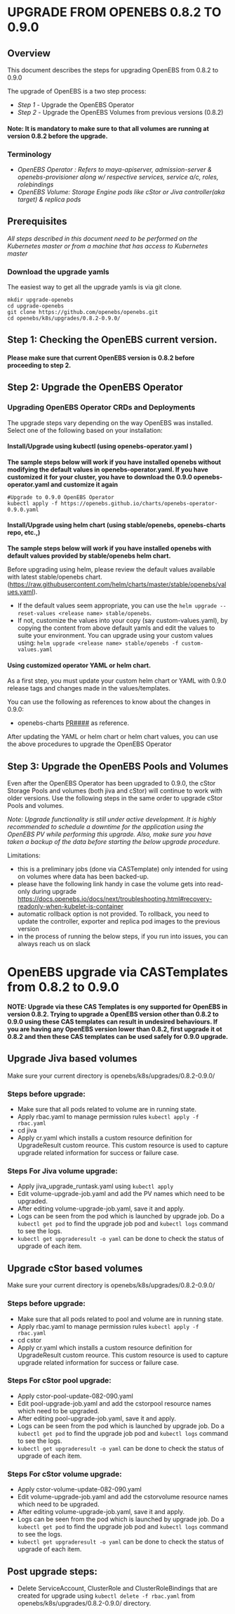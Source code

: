 # UPGRADE FROM OPENEBS 0.8.2 TO 0.9.0

## Overview

This document describes the steps for upgrading OpenEBS from 0.8.2 to 0.9.0

The upgrade of OpenEBS is a two step process:
- *Step 1* - Upgrade the OpenEBS Operator
- *Step 2* - Upgrade the OpenEBS Volumes from previous versions (0.8.2)

#### Note: It is mandatory to make sure to that all volumes are running at version 0.8.2 before the upgrade.

### Terminology
- *OpenEBS Operator : Refers to maya-apiserver, admission-server & openebs-provisioner along w/ respective services, service a/c, roles, rolebindings*
- *OpenEBS Volume: Storage Engine pods like cStor or Jiva controller(aka target) & replica pods*

## Prerequisites

*All steps described in this document need to be performed on the Kubernetes master or from a machine that has access to Kubernetes master*

### Download the upgrade yamls

The easiest way to get all the upgrade yamls is via git clone.

```
mkdir upgrade-openebs
cd upgrade-openebs
git clone https://github.com/openebs/openebs.git
cd openebs/k8s/upgrades/0.8.2-0.9.0/
```

## Step 1: Checking the OpenEBS current version.

#### Please make sure that current OpenEBS version is 0.8.2 before proceeding to step 2.

## Step 2: Upgrade the OpenEBS Operator

### Upgrading OpenEBS Operator CRDs and Deployments

The upgrade steps vary depending on the way OpenEBS was installed. Select one of the following based on your installation:

#### Install/Upgrade using kubectl (using openebs-operator.yaml )

**The sample steps below will work if you have installed openebs without modifying the default values in openebs-operator.yaml. If you have customized it for your cluster, you have to download the 0.9.0 openebs-operator.yaml and customize it again**

```
#Upgrade to 0.9.0 OpenEBS Operator
kubectl apply -f https://openebs.github.io/charts/openebs-operator-0.9.0.yaml
```

#### Install/Upgrade using helm chart (using stable/openebs, openebs-charts repo, etc.,)

**The sample steps below will work if you have installed openebs with default values provided by stable/openebs helm chart.**

Before upgrading using helm, please review the default values available with latest stable/openebs chart. (https://raw.githubusercontent.com/helm/charts/master/stable/openebs/values.yaml).

- If the default values seem appropriate, you can use the `helm upgrade --reset-values <release name> stable/openebs`.
- If not, customize the values into your copy (say custom-values.yaml), by copying the content from above default yamls and edit the values to suite your environment. You can upgrade using your custom values using:
`helm upgrade <release name> stable/openebs -f custom-values.yaml`

#### Using customized operator YAML or helm chart.
As a first step, you must update your custom helm chart or YAML with 0.9.0 release tags and changes made in the values/templates.

You can use the following as references to know about the changes in 0.9.0:
- openebs-charts [PR####](https://github.com/openebs/openebs/pull/2566) as reference.

After updating the YAML or helm chart or helm chart values, you can use the above procedures to upgrade the OpenEBS Operator

## Step 3: Upgrade the OpenEBS Pools and Volumes

Even after the OpenEBS Operator has been upgraded to 0.9.0, the cStor Storage Pools and volumes (both jiva and cStor)  will continue to work with older versions. Use the following steps in the same order to upgrade cStor Pools and volumes.

*Note: Upgrade functionality is still under active development. It is highly recommended to schedule a downtime for the application using the OpenEBS PV while performing this upgrade. Also, make sure you have taken a backup of the data before starting the below upgrade procedure.*

Limitations:
- this is a preliminary jobs (done via CASTemplate) only intended for using on volumes where data has been backed-up.
- please have the following link handy in case the volume gets into read-only during upgrade
  https://docs.openebs.io/docs/next/troubleshooting.html#recovery-readonly-when-kubelet-is-container
- automatic rollback option is not provided. To rollback, you need to update the controller, exporter and replica pod images to the previous version
- in the process of running the below steps, if you run into issues, you can always reach us on slack


# OpenEBS upgrade via CASTemplates from 0.8.2 to 0.9.0
**NOTE: Upgrade via these CAS Templates is ony supported for OpenEBS in version 0.8.2. Trying to upgrade a OpenEBS version other than 0.8.2 to 0.9.0 using these CAS templates can result in undesired behaviours. If you are having any OpenEBS version lower than 0.8.2, first upgrade it ot 0.8.2 and then these CAS templates can be used safely for 0.9.0 upgrade.**

## Upgrade Jiva based volumes

Make sure your current directory is openebs/k8s/upgrades/0.8.2-0.9.0/

### Steps before upgrade:
  - Make sure that all pods related to volume are in running state.
  - Apply rbac.yaml to manage permission rules `kubectl apply -f rbac.yaml`
  - cd jiva
  - Apply cr.yaml which installs a custom resource definition for UpgradeResult custom reource. This custom resource is used to capture upgrade related information for success or failure case.

### Steps For Jiva volume upgrade:

  - Apply jiva_upgrade_runtask.yaml using `kubectl apply`
  - Edit volume-upgrade-job.yaml and add the PV names which need to be upgraded.
  - After editing volume-upgrade-job.yaml, save it and apply.
  - Logs can be seen from the pod which is launched by upgrade job. Do a `kubectl get pod` to find the upgrade job pod and `kubectl logs` command to see the logs.
  - `kubectl get upgraderesult -o yaml` can be done to check the status of upgrade of each item.

## Upgrade cStor based volumes

Make sure your current directory is openebs/k8s/upgrades/0.8.2-0.9.0/

### Steps before upgrade:
  - Make sure that all pods related to pool and volume are in running state.
  - Apply rbac.yaml to manage permission rules `kubectl apply -f rbac.yaml`
  - cd cstor
  - Apply cr.yaml which installs a custom resource definition for UpgradeResult custom reource. This custom resource is used to capture upgrade related information for success or failure case.

### Steps For cStor pool upgrade:

  - Apply cstor-pool-update-082-090.yaml
  - Edit pool-upgrade-job.yaml and add the cstorpool resource names which need to be upgraded.
  - After editing pool-upgrade-job.yaml, save it and apply.
  - Logs can be seen from the pod which is launched by upgrade job. Do a `kubectl get pod` to find the upgrade job pod and `kubectl logs` command to see the logs.
  - `kubectl get upgraderesult -o yaml` can be done to check the status of upgrade of each item.

### Steps For cStor volume upgrade:

  - Apply cstor-volume-update-082-090.yaml
  - Edit volume-upgrade-job.yaml and add the cstorvolume resource names which need to be upgraded.
  - After editing volume-upgrade-job.yaml, save it and apply.
  - Logs can be seen from the pod which is launched by upgrade job. Do a `kubectl get pod` to find the upgrade job pod and `kubectl logs` command to see the logs.
  - `kubectl get upgraderesult -o yaml` can be done to check the status of upgrade of each item.

## Post upgrade steps:

  - Delete ServiceAccount, ClusterRole and ClusterRoleBindings that are created for upgrade using
`kubectl delete -f rbac.yaml` from openebs/k8s/upgrades/0.8.2-0.9.0/ directory.
